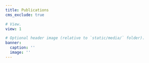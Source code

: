 ```yaml
---
title: Publications
cms_exclude: true

# View.
view: 1

# Optional header image (relative to `static/media/` folder).
banner:
  caption: ''
  image: ''
---
```

